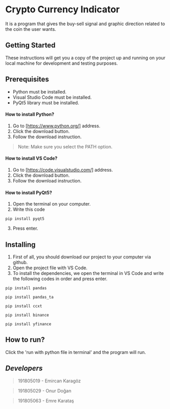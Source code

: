 # Crypto Currency Indicator

It is a program that gives the buy-sell signal and graphic direction related to the coin the user wants.

## Getting Started

These instructions will get you a copy of the project up and running on your local machine for development and testing purposes.

## Prerequisites

- Python must be installed.
- Visual Studio Code must be installed.
- PyQt5 library must be installed.

#### How to install Python?

1. Go to [https://www.python.org/] address.
2. Click the download button.
3. Follow the download instruction.

> Note: Make sure you select the PATH option.

#### How to install VS Code?

1. Go to [https://code.visualstudio.com/] address.
2. Click the download button.
3. Follow the download instruction.

#### How to install PyQt5?

1. Open the terminal on your computer.
2. Write this code 


``` pip install pyqt5 ```


3. Press enter.

## Installing
1. First of all, you should download our project to your computer via github.
2. Open the project file with VS Code.
3. To install the dependencies, we open the terminal in VS Code and write the following codes in order and press enter.

` pip install pandas `

` pip install pandas_ta `

` pip install ccxt `

` pip install binance `

` pip install yfinance `

## How to run?

Click the 'run with python file in terminal' and the program will run.


## _Developers_

> 191805019 - Emircan Karagöz

> 191805029 - Onur Doğan

> 191805063 - Emre Karataş



